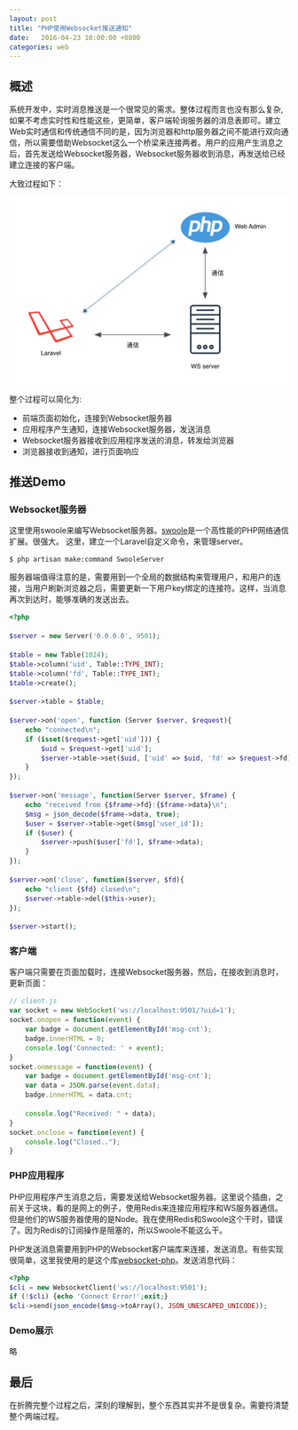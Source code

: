 ```yaml
---
layout: post
title: "PHP使用Websocket推送通知"
date:   2016-04-23 10:00:00 +0800
categories: web
---
```

## 概述
系统开发中，实时消息推送是一个很常见的需求。整体过程而言也没有那么复杂,如果不考虑实时性和性能这些，更简单，客户端轮询服务器的消息表即可。建立Web实时通信和传统通信不同的是，因为浏览器和http服务器之间不能进行双向通信，所以需要借助Websocket这么一个桥梁来连接两者。用户的应用产生消息之后，首先发送给Websocket服务器，Websocket服务器收到消息，再发送给已经建立连接的客户端。

大致过程如下：

![ws](/static/assert/imgs/ws_push_main.png)

整个过程可以简化为:

* 前端页面初始化，连接到Websocket服务器
* 应用程序产生通知，连接Websocket服务器，发送消息
* Websocket服务器接收到应用程序发送的消息，转发给浏览器
* 浏览器接收到通知，进行页面响应

## 推送Demo

### Websocket服务器

这里使用swoole来编写Websocket服务器。[swoole](http://wiki.swoole.com/)是一个高性能的PHP网络通信扩展。很强大。
这里，建立一个Laravel自定义命令，来管理server。
```shell
$ php artisan make:command SwooleServer
```
服务器端值得注意的是，需要用到一个全局的数据结构来管理用户，和用户的连接，当用户刷新浏览器之后，需要更新一下用户key绑定的连接符。这样，当消息再次到达时，能够准确的发送出去。
```php
<?php

$server = new Server('0.0.0.0', 9501);

$table = new Table(1024);
$table->column('uid', Table::TYPE_INT);
$table->column('fd', Table::TYPE_INT);
$table->create();

$server->table = $table;

$server->on('open', function (Server $server, $request){
    echo "connected\n";
    if (isset($request->get['uid'])) {
        $uid = $request->get['uid'];
        $server->table->set($uid, ['uid' => $uid, 'fd' => $request->fd]);
    }
});

$server->on('message', function(Server $server, $frame) {
    echo "received from {$frame->fd}:{$frame->data}\n";
    $msg = json_decode($frame->data, true);
    $user = $server->table->get($msg['user_id']);
    if ($user) {
        $server->push($user['fd'], $frame->data);
    }
});

$server->on('close', function($server, $fd){
    echo "client {$fd} closed\n";
    $server->table->del($this->user);
});

$server->start();
```

### 客户端

客户端只需要在页面加载时，连接Websocket服务器，然后，在接收到消息时，更新页面：
```javascript
// client.js
var socket = new WebSocket('ws://localhost:9501/?uid=1');
socket.onopen = function(event) {
    var badge = document.getElementById('msg-cnt');
    badge.innerHTML = 0;
    console.log('Connected: ' + event);
}
socket.onmessage = function(event) {
    var badge = document.getElementById('msg-cnt');
    var data = JSON.parse(event.data);
    badge.innerHTML = data.cnt;

    console.log("Received: " + data);
}
socket.onclose = function(event) {
    console.log("Closed..");
}
```

### PHP应用程序

PHP应用程序产生消息之后，需要发送给Websocket服务器。这里说个插曲，之前关于这块，看的是网上的例子，使用Redis来连接应用程序和WS服务器通信。但是他们的WS服务器使用的是Node。我在使用Redis和Swoole这个干时，错误了。因为Redis的订阅操作是阻塞的，所以Swoole不能这么干。

PHP发送消息需要用到PHP的Websocket客户端库来连接，发送消息。有些实现很简单，这里我使用的是这个库[websocket-php](https://github.com/Textalk/websocket-php)。发送消息代码：

```php
<?php
$cli = new WebsocketClient('ws://localhost:9501');
if (!$cli) {echo 'Connect Error!';exit;}
$cli->send(json_encode($msg->toArray(), JSON_UNESCAPED_UNICODE));
```

### Demo展示

略

## 最后

在折腾完整个过程之后，深刻的理解到，整个东西其实并不是很复杂。需要捋清楚整个两端过程。
